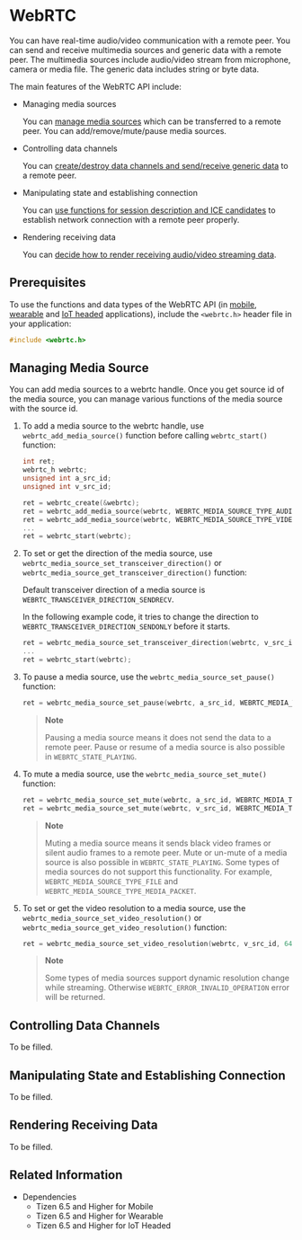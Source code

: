 # WebRTC

You can have real-time audio/video communication with a remote peer. You can send and receive multimedia sources and generic data with a remote peer. The multimedia sources include audio/video stream from microphone, camera or media file. The generic data includes string or byte data.

The main features of the WebRTC API include:

- Managing media sources

  You can [manage media sources](#media_source) which can be transferred to a remote peer. You can add/remove/mute/pause media sources.

- Controlling data channels

  You can [create/destroy data channels and send/receive generic data](#data_channel) to a remote peer.

- Manipulating state and establishing connection

  You can [use functions for session description and ICE candidates](#signaling) to establish network connection with a remote peer properly.

- Rendering receiving data

  You can [decide how to render receiving audio/video streaming data](#media_render).

## Prerequisites

To use the functions and data types of the WebRTC API (in [mobile](../../api/mobile/latest/group__CAPI__MEDIA__WEBRTC__MODULE.html), [wearable](../../api/wearable/latest/group__CAPI__MEDIA__WEBRTC__MODULE.html) and [IoT headed](../../api/iot-headed/latest/group__CAPI__MEDIA__WEBRTC__MODULE.html) applications), include the `<webrtc.h>` header file in your application:

```c
#include <webrtc.h>
```

<a name="media_source"></a>
## Managing Media Source

You can add media sources to a webrtc handle. Once you get source id of the media source, you can manage various functions of the media source with the source id.

1. To add a media source to the webrtc handle, use `webrtc_add_media_source()` function before calling `webrtc_start()` function:

    ```c
    int ret;
    webrtc_h webrtc;
    unsigned int a_src_id;
    unsigned int v_src_id;

    ret = webrtc_create(&webrtc);
    ret = webrtc_add_media_source(webrtc, WEBRTC_MEDIA_SOURCE_TYPE_AUDIOTEST, &a_src_id);
    ret = webrtc_add_media_source(webrtc, WEBRTC_MEDIA_SOURCE_TYPE_VIDEOTEST, &v_src_id);
    ...
    ret = webrtc_start(webrtc);
    ```

2. To set or get the direction of the media source, use `webrtc_media_source_set_transceiver_direction()` or `webrtc_media_source_get_transceiver_direction()` function:
   
    Default transceiver direction of a media source is `WEBRTC_TRANSCEIVER_DIRECTION_SENDRECV`.

    In the following example code, it tries to change the direction to `WEBRTC_TRANSCEIVER_DIRECTION_SENDONLY` before it starts.

    ```c
    ret = webrtc_media_source_set_transceiver_direction(webrtc, v_src_id, WEBRTC_MEDIA_TYPE_VIDEO, WEBRTC_TRANSCEIVER_DIRECTION_SENDONLY);
    ...
    ret = webrtc_start(webrtc);
    ```

3. To pause a media source, use the `webrtc_media_source_set_pause()` function:

    ```c
    ret = webrtc_media_source_set_pause(webrtc, a_src_id, WEBRTC_MEDIA_TYPE_AUDIO, true);
    ```
    > **Note**
    >
    > Pausing a media source means it does not send the data to a remote peer. Pause or resume of a media source is also possible in `WEBRTC_STATE_PLAYING`.

4. To mute a media source, use the `webrtc_media_source_set_mute()` function:

    ```c
    ret = webrtc_media_source_set_mute(webrtc, a_src_id, WEBRTC_MEDIA_TYPE_AUDIO, true);
    ret = webrtc_media_source_set_mute(webrtc, v_src_id, WEBRTC_MEDIA_TYPE_VIDEO, true);
    ```
    > **Note**
    >
    > Muting a media source means it sends black video frames or silent audio frames to a remote peer. Mute or un-mute of a media source is also possible in `WEBRTC_STATE_PLAYING`.
    > Some types of media sources do not support this functionality. For example, `WEBRTC_MEDIA_SOURCE_TYPE_FILE` and `WEBRTC_MEDIA_SOURCE_TYPE_MEDIA_PACKET`.

4. To set or get the video resolution to a media source, use the `webrtc_media_source_set_video_resolution()` or `webrtc_media_source_get_video_resolution()` function:

    ```c
    ret = webrtc_media_source_set_video_resolution(webrtc, v_src_id, 640, 480);
    ```
    > **Note**
    >
    > Some types of media sources support dynamic resolution change while streaming. Otherwise `WEBRTC_ERROR_INVALID_OPERATION` error will be returned.

<a name="data_channel"></a>
## Controlling Data Channels

To be filled.

<a name="signaling"></a>
## Manipulating State and Establishing Connection

To be filled.

<a name="media_render"></a>
## Rendering Receiving Data

To be filled.


## Related Information
- Dependencies
  - Tizen 6.5 and Higher for Mobile
  - Tizen 6.5 and Higher for Wearable
  - Tizen 6.5 and Higher for IoT Headed
